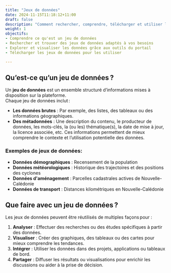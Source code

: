 ```yaml
---
title: "Jeux de données"
date: 2024-11-15T11:18:12+11:00
draft: false
description: "Comment rechercher, comprendre, télécharger et utiliser les jeux de données disponibles sur la plateforme."
weight: 1
objectifs:
- Comprendre ce qu'est un jeu de données 
- Rechercher et trouver des jeux de données adaptés à vos besoins
- Explorer et visualiser les données grâce aux outils du portail
- Télécharger les jeux de données pour les utiliser

---
```


## Qu’est-ce qu’un jeu de données ?

Un **jeu de données** est un ensemble structuré d’informations mises à disposition sur la plateforme.  
Chaque jeu de données inclut :
- **Les données brutes** : Par exemple, des listes, des tableaux ou des informations géographiques.  
- **Des métadonnées** : Une description du contenu, le producteur de données, les mots-clés, la (ou les) thématique(s), la date de mise à jour, la licence associée, etc. Ces informations permettent de mieux comprendre le contexte et l’utilisation potentielle des données.

### Exemples de jeux de données:
- **Données démographiques** : Recensement de la population
- **Données météorologiques** : Historique des trajectoires et des positions des cyclones
- **Données d'aménagement** : Parcelles cadastrales actives de Nouvelle-Calédonie
- **Données de transport** : Distances kilométriques en Nouvelle-Calédonie


## Que faire avec un jeu de données ?

Les jeux de données peuvent être réutilisés de multiples façons pour :
1. **Analyser** : Effectuer des recherches ou des études spécifiques à partir des données.  
2. **Visualiser** : Créer des graphiques, des tableaux ou des cartes pour mieux comprendre les tendances.  
3. **Intégrer** : Utiliser les données dans des projets, applications ou tableaux de bord.  
4. **Partager** : Diffuser les résultats ou visualisations pour enrichir les discussions ou aider à la prise de décision.  
